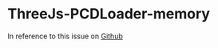 # ThreeJs-PCDLoader-memory

In reference to this issue on [Github](https://github.com/mrdoob/three.js/issues/16136)
